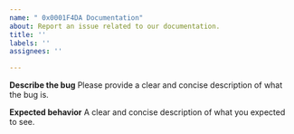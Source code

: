 ```yaml
---
name: "	0x0001F4DA Documentation"
about: Report an issue related to our documentation.
title: ''
labels: ''
assignees: ''

---
```


**Describe the bug**
Please provide a clear and concise description of what the bug is.

**Expected behavior**
A clear and concise description of what you expected to see.
